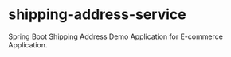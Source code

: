 # shipping-address-service
Spring Boot Shipping Address Demo Application for E-commerce Application.

